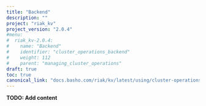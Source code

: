 ```yaml
---
title: "Backend"
description: ""
project: "riak_kv"
project_version: "2.0.4"
#menu:
#  riak_kv-2.0.4:
#    name: "Backend"
#    identifier: "cluster_operations_backend"
#    weight: 112
#    parent: "managing_cluster_operations"
draft: true
toc: true
canonical_link: "docs.basho.com/riak/kv/latest/using/cluster-operations/backend.md"
---
```


**TODO: Add content**

